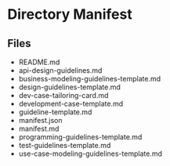 # Directory Manifest

## Files

- README.md
- api-design-guidelines.md
- business-modeling-guidelines-template.md
- design-guidelines-template.md
- dev-case-tailoring-card.md
- development-case-template.md
- guideline-template.md
- manifest.json
- manifest.md
- programming-guidelines-template.md
- test-guidelines-template.md
- use-case-modeling-guidelines-template.md

